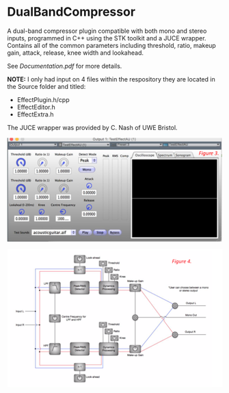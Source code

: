 # DualBandCompressor

A dual-band compressor plugin compatible with both mono and stereo inputs, programmed in C++ using the STK toolkit and a JUCE wrapper. Contains all of the common parameters including threshold, ratio, makeup gain, attack, release, knee width and lookahead.

See *Documentation.pdf* for more details.

**NOTE:** I only had input on 4 files within the respository they are located in the Source folder and titled:

* EffectPlugin.h/cpp
* EffectEditor.h
* EffectExtra.h

The JUCE wrapper was provided by C. Nash of UWE Bristol.

![Screenshot](Screenshot.png)

![BlockDiagram](BlockDiagram.png)
